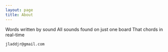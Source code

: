 ```yaml
---
layout: page
title: About
---
```


Words written by sound
All sounds found on just one board
That chords in real-time

`jladdjr@gmail.com`
